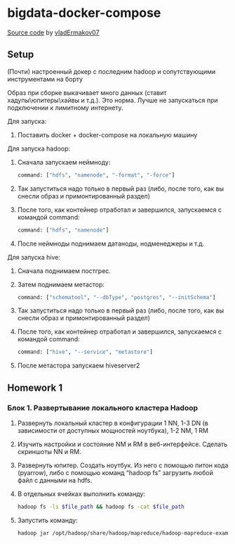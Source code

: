 # bigdata-docker-compose

[Source code](https://github.com/vladErmakov07/bigdata-docker-compose) by [vladErmakov07](https://github.com/vladErmakov07)

## Setup

(Почти) настроенный докер с последним hadoop и сопутствующими инструментами на борту

Образ при сборке выкачивает много данных (ставит хадупы\юпитеры\хайвы и т.д.). Это норма.
Лучше не запускаться при подключении к лимитному интернету.

Для запуска:

1. Поставить docker + docker-compose на локальную машину

Для запуска hadoop:

1. Сначала запускаем неймноду:

    ```dockerfile
    command: ["hdfs", "namenode", "-format", "-force"] 
    ```

2. Так запуститься надо только в первый раз (либо, после того, как вы снесли образ и примонтированный раздел)
3. После того, как контейнер отработал и завершился, запускаемся с командой command:

    ```dockerfile
    command: ["hdfs", "namenode"]
    ```

4. После неймноды поднимаем датаноды, нодменеджеры и т.д.

Для запуска hive:

1. Сначала поднимаем постгрес.

2. Затем поднимаем метастор:

    ```dockerfile
    command: ["schematool", "--dbType", "postgres", "--initSchema"]
    ```

3. Так запуститься надо только в первый раз (либо, после того, как вы снесли образ и примонтированный раздел)
4. После того, как контейнер отработал и завершился, запускаемся с командой command:

    ```dockerfile
    command: ["hive", "--service", "metastore"]
    ```

5. После метастора запускаем hiveserver2

## Homework 1

### Блок 1. Развертывание локального кластера Hadoop

1. Развернуть локальный кластер в конфигурации 1 NN, 1-3 DN (в зависимости от доступных мощностей ноутбука), 1-2 NM, 1 RM
2. Изучить настройки и состояние NM и RM в веб-интерфейсе. Сделать скриншоты NN и RM.
3. Развернуть юпитер. Создать ноутбук. Из него с помощью питон кода (pyarrow), либо с помощью команд “hadoop fs” загрузить любой файл с данными на hdfs.
4. В отдельных ячейках выполнить команду:

    ```bash
    hadoop fs -ls $file_path && hadoop fs -cat $file_path
    ```

5. Запустить команду:

    ```bash
    hadoop jar /opt/hadoop/share/hadoop/mapreduce/hadoop-mapreduce-examples-3.3.6.jar pi 15 1800
    ```
